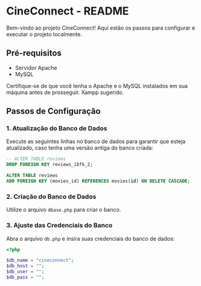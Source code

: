 # CineConnect - README

Bem-vindo ao projeto CineConnect! Aqui estão os passos para configurar e executar o projeto localmente.

## Pré-requisitos
- Servidor Apache
- MySQL

Certifique-se de que você tenha o Apache e o MySQL instalados em sua máquina antes de prosseguir. Xampp sugerido.

## Passos de Configuração

### 1. Atualização do Banco de Dados
Execute as seguintes linhas no banco de dados para garantir que esteja atualizado, caso tenha uma versão antiga do banco criada:
```sql
-- ALTER TABLE reviews
DROP FOREIGN KEY reviews_ibfk_2;

ALTER TABLE reviews
ADD FOREIGN KEY (movies_id) REFERENCES movies(id) ON DELETE CASCADE;
```

### 2. Criação do Banco de Dados
Utilize o arquivo `dbase.php` para criar o banco.

### 3. Ajuste das Credenciais do Banco
Abra o arquivo `db.php` e insira suas credenciais do banco de dados:
```php
<?php

$db_name = "cineconnect";
$db_host = "";
$db_user = "";
$db_pass = "";

